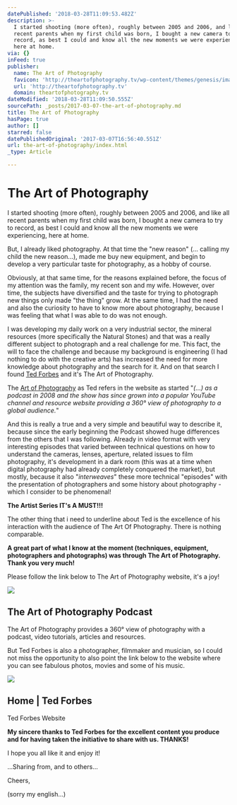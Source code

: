 ```yaml
---
datePublished: '2018-03-28T11:09:53.482Z'
description: >-
  I started shooting (more often), roughly between 2005 and 2006, and like all
  recent parents when my first child was born, I bought a new camera to try to
  record, as best I could and know all the new moments we were experiencing,
  here at home.
via: {}
inFeed: true
publisher:
  name: The Art of Photography
  favicon: 'http://theartofphotography.tv/wp-content/themes/genesis/images/favicon.ico'
  url: 'http://theartofphotography.tv'
  domain: theartofphotography.tv
dateModified: '2018-03-28T11:09:50.555Z'
sourcePath: _posts/2017-03-07-the-art-of-photography.md
title: The Art of Photography
hasPage: true
author: []
starred: false
datePublishedOriginal: '2017-03-07T16:56:40.551Z'
url: the-art-of-photography/index.html
_type: Article

---
```

# The Art of Photography

I started shooting (more often), roughly between 2005 and 2006, and like all recent parents when my first child was born, I bought a new camera to try to record, as best I could and know all the new moments we were experiencing, here at home.

But, I already liked photography. At that time the "new reason" (... calling my child the new reason...), made me buy new equipment, and begin to develop a very particular taste for photography, as a hobby of course.

Obviously, at that same time, for the reasons explained before, the focus of my attention was the family, my recent son and my wife. However, over time, the subjects have diversified and the taste for trying to photograph new things only made "the thing" grow. At the same time, I had the need and also the curiosity to have to know more about photography, because I was feeling that what I was able to do was not enough.

I was developing my daily work on a very industrial sector, the mineral resources (more specifically the Natural Stones) and that was a really different subject to photograph and a real challenge for me. This fact, the will to face the challenge and because my background is engineering (I had nothing to do with the creative arts) has increased the need for more knowledge about photography and the search for it. And on that search I found [Ted Forbes][0] and it's The Art of Photography.

The [Art of Photography][1] as Ted refers in the website as started "_(...) as a podcast in 2008 and the show has since grown into a popular YouTube channel and resource website providing a 360° view of photography to a global audience._"

And this is really a true and a very simple and beautiful way to describe it, because since the early beginning the Podcast showed huge differences from the others that I was following. Already in video format with very interesting episodes that varied between technical questions on how to understand the cameras, lenses, aperture, related issues to film photography, it's development in a dark room (this was at a time when digital photography had already completely conquered the market), but mostly, because it also "_interweaves_" these more technical "episodes" with the presentation of photographers and some history about photography - which I consider to be phenomenal!

**The Artist Series IT's A MUST!!!**

The other thing that i need to underline about Ted is the excellence of his interaction with the audience of The Art Of Photography. There is nothing comparable.

**A great part of what I know at the moment (techniques, equipment, photographers and photographs) was through The Art of Photography. Thank you very much!**

Please follow the link below to The Art of Photography website, it's a joy!

<article style=""><img src="https://s3-us-west-2.amazonaws.com/the-grid-img/p/d943e8b3d4e560038a6adc7a7c073394e5ae1ba4.jpg" /><h1>The Art of Photography Podcast</h1><p>The Art of Photography provides a 360° view of photography with a podcast, video tutorials, articles and resources.</p></article>

But Ted Forbes is also a photographer, filmmaker and musician, so I could not miss the opportunity to also point the link below to the website where you can see fabulous photos, movies and some of his music.

<article style=""><img src="https://s3-us-west-2.amazonaws.com/the-grid-img/p/4e0af01d946b417257379010599cdc12f0bdd4b2.jpg" /><h1>Home | Ted Forbes</h1><p>Ted Forbes Website</p></article>

**My sincere thanks to Ted Forbes for the excellent content you produce and for having taken the initiative to share with us. THANKS!**

I hope you all like it and enjoy it!

...Sharing from, and to others...

Cheers,

(sorry my english...)

[0]: http://tedforbes.com/
[1]: http://theartofphotography.tv/